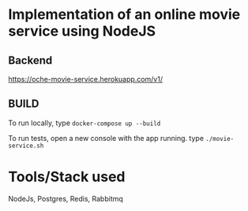 # Implementation of an online movie service using NodeJS

## Backend 
https://oche-movie-service.herokuapp.com/v1/

## BUILD 
To run locally, type `docker-compose up --build`

To run tests, open a new console with the app running. type `./movie-service.sh`



# Tools/Stack used
NodeJs, Postgres, Redis, Rabbitmq

